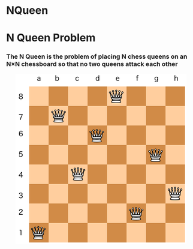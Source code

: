 # NQueen

# N Queen Problem

### The N Queen is the problem of placing N chess queens on an N×N chessboard so that no two queens attack each other

<center><img src="./Images/8queen.png" class="bg-primary mb-3"></center><br>
